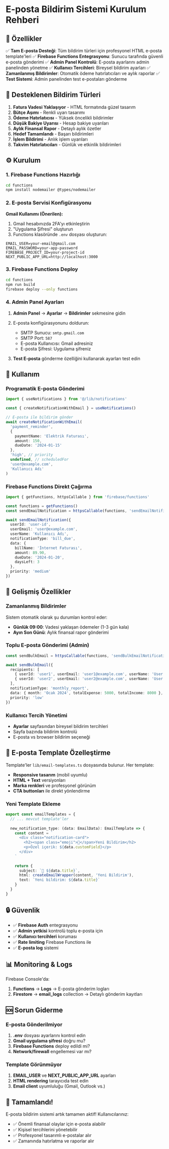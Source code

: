 # E-posta Bildirim Sistemi Kurulum Rehberi

## 🚀 Özellikler

✅ **Tam E-posta Desteği**: Tüm bildirim türleri için profesyonel HTML e-posta template'leri
✅ **Firebase Functions Entegrasyonu**: Sunucu tarafında güvenli e-posta gönderimi
✅ **Admin Panel Kontrolü**: E-posta ayarlarını admin panelinden yönetme
✅ **Kullanıcı Tercihleri**: Bireysel bildirim ayarları
✅ **Zamanlanmış Bildirimler**: Otomatik ödeme hatırlatıcıları ve aylık raporlar
✅ **Test Sistemi**: Admin panelinden test e-postaları gönderme

## 📧 Desteklenen Bildirim Türleri

1. **Fatura Vadesi Yaklaşıyor** - HTML formatında güzel tasarım
2. **Bütçe Aşımı** - Renkli uyarı tasarımı  
3. **Ödeme Hatırlatıcısı** - Yüksek öncelikli bildirimler
4. **Düşük Bakiye Uyarısı** - Hesap bakiye uyarıları
5. **Aylık Finansal Rapor** - Detaylı aylık özetler
6. **Hedef Tamamlandı** - Başarı bildirimleri
7. **İşlem Bildirimi** - Anlık işlem uyarıları
8. **Takvim Hatırlatıcıları** - Günlük ve etkinlik bildirimleri

## ⚙️ Kurulum

### 1. Firebase Functions Hazırlığı
```bash
cd functions
npm install nodemailer @types/nodemailer
```

### 2. E-posta Servisi Konfigürasyonu

**Gmail Kullanımı (Önerilen):**
1. Gmail hesabınızda 2FA'yı etkinleştirin
2. "Uygulama Şifresi" oluşturun
3. Functions klasöründe `.env` dosyası oluşturun:

```env
EMAIL_USER=your-email@gmail.com
EMAIL_PASSWORD=your-app-password
FIREBASE_PROJECT_ID=your-project-id
NEXT_PUBLIC_APP_URL=http://localhost:3000
```

### 3. Firebase Functions Deploy
```bash
cd functions
npm run build
firebase deploy --only functions
```

### 4. Admin Panel Ayarları

1. **Admin Panel** → **Ayarlar** → **Bildirimler** sekmesine gidin
2. E-posta konfigürasyonunu doldurun:
   - SMTP Sunucu: `smtp.gmail.com`
   - SMTP Port: `587`
   - E-posta Kullanıcısı: Gmail adresiniz
   - E-posta Şifresi: Uygulama şifreniz

3. **Test E-posta** gönderme özelliğini kullanarak ayarları test edin

## 🎯 Kullanım

### Programatik E-posta Gönderimi
```typescript
import { useNotifications } from '@/lib/notifications'

const { createNotificationWithEmail } = useNotifications()

// E-posta ile bildirim gönder
await createNotificationWithEmail(
  'payment_reminder',
  {
    paymentName: 'Elektrik Faturası',
    amount: 150,
    dueDate: '2024-01-15'
  },
  'high', // priority
  undefined, // scheduledFor
  'user@example.com',
  'Kullanıcı Adı'
)
```

### Firebase Functions Direkt Çağırma
```typescript
import { getFunctions, httpsCallable } from 'firebase/functions'

const functions = getFunctions()
const sendEmailNotification = httpsCallable(functions, 'sendEmailNotification')

await sendEmailNotification({
  userId: 'user-id',
  userEmail: 'user@example.com',
  userName: 'Kullanıcı Adı',
  notificationType: 'bill_due',
  data: {
    billName: 'İnternet Faturası',
    amount: 89.90,
    dueDate: '2024-01-20',
    daysLeft: 3
  },
  priority: 'medium'
})
```

## 🔧 Gelişmiş Özellikler

### Zamanlanmış Bildirimler
Sistem otomatik olarak şu durumları kontrol eder:
- **Günlük 09:00**: Vadesi yaklaşan ödemeler (1-3 gün kala)
- **Ayın Son Günü**: Aylık finansal rapor gönderimi

### Toplu E-posta Gönderimi (Admin)
```typescript
const sendBulkEmail = httpsCallable(functions, 'sendBulkEmailNotifications')

await sendBulkEmail({
  recipients: [
    { userId: 'user1', userEmail: 'user1@example.com', userName: 'User 1' },
    { userId: 'user2', userEmail: 'user2@example.com', userName: 'User 2' }
  ],
  notificationType: 'monthly_report',
  data: { month: 'Ocak 2024', totalExpense: 5000, totalIncome: 8000 },
  priority: 'low'
})
```

### Kullanıcı Tercih Yönetimi
- **Ayarlar** sayfasından bireysel bildirim tercihleri
- Sayfa bazında bildirim kontrolü
- E-posta vs browser bildirim seçeneği

## 🎨 E-posta Template Özelleştirme

Template'ler `lib/email-templates.ts` dosyasında bulunur. Her template:
- **Responsive tasarım** (mobil uyumlu)
- **HTML + Text** versiyonları
- **Marka renkleri** ve profesyonel görünüm
- **CTA buttonları** ile direkt yönlendirme

### Yeni Template Ekleme
```typescript
export const emailTemplates = {
  // ... mevcut template'ler
  
  new_notification_type: (data: EmailData): EmailTemplate => {
    const content = `
      <div class="notification-card">
        <h2><span class="emoji">🔔</span>Yeni Bildirim</h2>
        <p>Özel içerik: ${data.customField}</p>
      </div>
    `
    
    return {
      subject: `🔔 ${data.title}`,
      html: createEmailWrapper(content, 'Yeni Bildirim'),
      text: `Yeni bildirim: ${data.title}`
    }
  }
}
```

## 🔒 Güvenlik

- ✅ **Firebase Auth** entegrasyonu
- ✅ **Admin yetkisi** kontrolü toplu e-posta için
- ✅ **Kullanıcı tercihleri** koruması
- ✅ **Rate limiting** Firebase Functions ile
- ✅ **E-posta log** sistemi

## 📊 Monitoring & Logs

Firebase Console'da:
1. **Functions** → **Logs** → E-posta gönderim logları
2. **Firestore** → **email_logs** collection → Detaylı gönderim kayıtları

## 🆘 Sorun Giderme

### E-posta Gönderilmiyor
1. **.env** dosyası ayarlarını kontrol edin
2. **Gmail uygulama şifresi** doğru mu?
3. **Firebase Functions** deploy edildi mi?
4. **Network/firewall** engellemesi var mı?

### Template Görünmüyor
1. **EMAIL_USER** ve **NEXT_PUBLIC_APP_URL** ayarları
2. **HTML rendering** tarayıcıda test edin
3. **Email client** uyumluluğu (Gmail, Outlook vs.)

## 🎉 Tamamlandı!

E-posta bildirim sistemi artık tamamen aktif! Kullanıcılarınız:
- ✅ Önemli finansal olaylar için e-posta alabilir
- ✅ Kişisel tercihlerini yönetebilir  
- ✅ Profesyonel tasarımlı e-postalar alır
- ✅ Zamanında hatırlatma ve raporlar alır